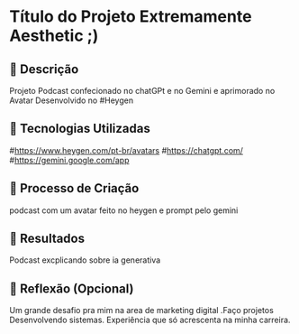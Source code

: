 # Título do Projeto Extremamente Aesthetic ;)

## 📒 Descrição
Projeto Podcast confecionado no chatGPt e no Gemini e aprimorado no Avatar Desenvolvido no #Heygen

## 🤖 Tecnologias Utilizadas
#https://www.heygen.com/pt-br/avatars
#https://chatgpt.com/
#https://gemini.google.com/app

## 🧐 Processo de Criação
podcast com um avatar feito no heygen e prompt pelo gemini

## 🚀 Resultados
Podcast excplicando sobre ia generativa 

## 💭 Reflexão (Opcional)
 Um grande desafio pra mim na area de marketing digital .Faço projetos Desenvolvendo sistemas.
 Experiência que só acrescenta na minha carreira.
